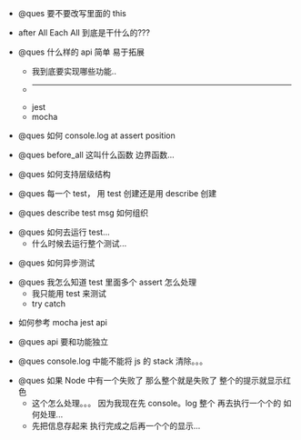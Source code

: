-   @ques 要不要改写里面的 this

*   after All Each All 到底是干什么的???

*   @ques 什么样的 api 简单 易于拓展

    -   我到底要实现哪些功能..
    -   ***

    *   jest
    *   mocha

*   @ques 如何 console.log at assert position

-   @ques before_all 这叫什么函数 边界函数...

-   @ques 如何支持层级结构

*   @ques 每一个 test， 用 test 创建还是用 describe 创建

-   @ques describe test msg 如何组织

*   @ques 如何去运行 test...
    -   什么时候去运行整个测试...

-   @ques 如何异步测试

*   @ques 我怎么知道 test 里面多个 assert 怎么处理
    -   我只能用 test 来测试
    *   try catch

-   如何参考 mocha jest api

*   @ques api 要和功能独立

-   @ques console.log 中能不能将 js 的 stack 清除。。。

*   @ques 如果 Node 中有一个失败了 那么整个就是失败了 整个的提示就显示红色
    -   这个怎么处理。。。 因为我现在先 console。log 整个 再去执行一个个的 如何处理...
    *   先把信息存起来 执行完成之后再一个个的显示...
